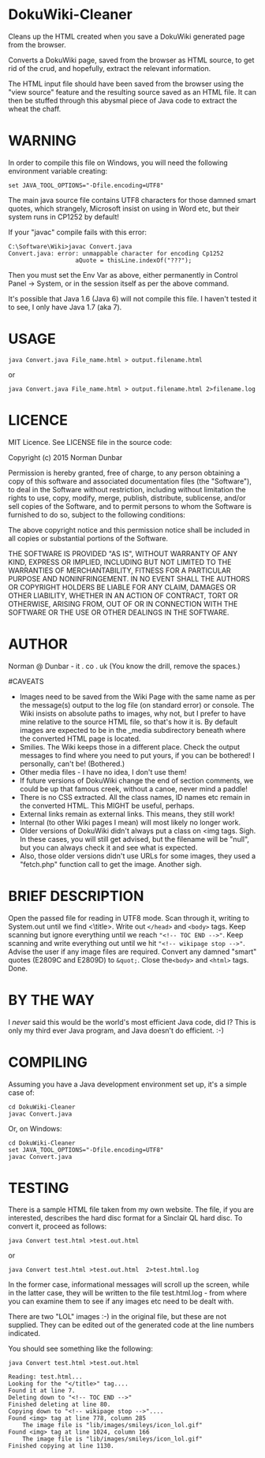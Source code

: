 # DokuWiki-Cleaner

Cleans up the HTML created when you save a DokuWiki generated page from the browser.

Converts a DokuWiki page, saved from the browser as HTML source, to get rid of the crud, and hopefully, extract the relevant information. 

The HTML input file should have been saved from the browser using the "view source" feature and the resulting source saved as an HTML file. It can then be stuffed through this abysmal piece of Java code to extract the wheat the chaff. 


# WARNING

In order to compile this file on Windows, you will need the following environment variable creating:

	set JAVA_TOOL_OPTIONS="-Dfile.encoding=UTF8"

The main java source file contains UTF8 characters for those damned smart quotes, which strangely, Microsoft insist on using in Word etc, but their system runs in CP1252 by default!

If your "javac" compile fails with this error:

    C:\Software\Wiki>javac Convert.java
    Convert.java: error: unmappable character for encoding Cp1252
                       aQuote = thisLine.indexOf("???");

Then you must set the Env Var as above, either permanently in Control Panel -> System, or in the session itself as per the above command.

It's possible that Java 1.6 (Java 6) will not compile this file. I haven't tested it to see, I only have Java 1.7 (aka 7).


# USAGE

	java Convert.java File_name.html > output.filename.html
or

	java Convert.java File_name.html > output.filename.html 2>filename.log


# LICENCE

MIT Licence. See LICENSE file in the source code:

Copyright (c) 2015 Norman Dunbar

Permission is hereby granted, free of charge, to any person obtaining a copy
of this software and associated documentation files (the "Software"), to deal
in the Software without restriction, including without limitation the rights
to use, copy, modify, merge, publish, distribute, sublicense, and/or sell
copies of the Software, and to permit persons to whom the Software is
furnished to do so, subject to the following conditions:

The above copyright notice and this permission notice shall be included in all
copies or substantial portions of the Software.

THE SOFTWARE IS PROVIDED "AS IS", WITHOUT WARRANTY OF ANY KIND, EXPRESS OR
IMPLIED, INCLUDING BUT NOT LIMITED TO THE WARRANTIES OF MERCHANTABILITY,
FITNESS FOR A PARTICULAR PURPOSE AND NONINFRINGEMENT. IN NO EVENT SHALL THE
AUTHORS OR COPYRIGHT HOLDERS BE LIABLE FOR ANY CLAIM, DAMAGES OR OTHER
LIABILITY, WHETHER IN AN ACTION OF CONTRACT, TORT OR OTHERWISE, ARISING FROM,
OUT OF OR IN CONNECTION WITH THE SOFTWARE OR THE USE OR OTHER DEALINGS IN THE
SOFTWARE.



# AUTHOR

Norman @ Dunbar - it . co . uk  (You know the drill, remove the spaces.)


#CAVEATS

- Images need to be saved from the Wiki Page with the same name as per the message(s) output to the log file (on standard error) or console. The Wiki insists on absolute paths to images, why not, but I prefer to have mine relative to the source HTML file, so that's how it is. By default images are expected to be in the _media subdirectory beneath where the converted HTML page is located.
- Smilies. The Wiki keeps those in a different place. Check the output messages to find where you need to put yours, if you can be bothered! I personally, can't be! (Bothered.)
- Other media files - I have no idea, I don't use them!
- If future versions of DokuWiki change the end of section comments, we could be up that famous creek, without a canoe, never mind a paddle!
- There is no CSS extracted. All the class names, ID names etc remain in the converted HTML. This MIGHT be useful, perhaps.
- External links remain as external links. This means, they still work!
- Internal (to other Wiki pages I mean) will most likely no longer work.
- Older versions of DokuWiki didn't always put a class on <img tags. Sigh. In these cases, you will still get advised, but the filename will be "null", but you can always check it and see what is expected.  
- Also, those older versions didn't use URLs for some images, they used a "fetch.php" function call to get the image. Another sigh.



# BRIEF DESCRIPTION

Open the passed file for reading in UTF8 mode.
Scan through it, writing to System.out until we find <\title>.
Write out ```</head>``` and ```<body>``` tags.
Keep scanning but ignore everything until we reach ```"<!-- TOC END -->"```.
Keep scanning and write everything out until we hit ```"<!-- wikipage stop -->"```.
Advise the user if any image files are required.
Convert any damned "smart" quotes (E2809C and E2809D) to ```&quot;```.
Close the```<body>``` and ```<html>``` tags.
Done.



# BY THE WAY

I *never* said this would be the world's most efficient Java code, did I?
This is only my third ever Java program, and Java doesn't do efficient. :-)


# COMPILING

Assuming you have a Java development environment set up, it's a simple case of:

    cd DokuWiki-Cleaner
    javac Convert.java

Or, on Windows:

    cd DokuWiki-Cleaner
    set JAVA_TOOL_OPTIONS="-Dfile.encoding=UTF8"
    javac Convert.java


# TESTING

There is a sample HTML file taken from my own website. The file, if you are interested, describes the hard disc format for a Sinclair QL hard disc. To convert it, proceed as follows:

    java Convert test.html >test.out.html 

or

    java Convert test.html >test.out.html  2>test.html.log

In the former case, informational messages will scroll up the screen, while in the latter case, they will be written to the file test.html.log - from where you can examine them to see if any images etc need to be dealt with.

There are two "LOL" images :-) in the original file, but these are not supplied. They can be edited out of the generated code at the line numbers indicated.

You should see something like the following:

    java Convert test.html >test.out.html

    Reading: test.html...
    Looking for the "</title>" tag....
    Found it at line 7.
    Deleting down to "<!-- TOC END -->"
    Finished deleting at line 80.
    Copying down to "<!-- wikipage stop -->"....
    Found <img> tag at line 778, column 285
    	The image file is "lib/images/smileys/icon_lol.gif"
    Found <img> tag at line 1024, column 166
    	The image file is "lib/images/smileys/icon_lol.gif"
    Finished copying at line 1130.

